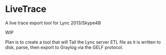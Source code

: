 # LiveTrace
A live trace export tool for Lync 2013/Skype4B

WIP

Plan is to create a tool that will Tail the Lync server ETL file as it is written to disk, parse, then export to Graylog via the GELF protocol.
